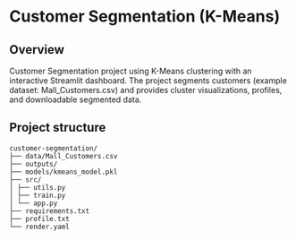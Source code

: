 # Customer Segmentation (K-Means)

## Overview
Customer Segmentation project using K-Means clustering with an interactive Streamlit dashboard. The project segments customers (example dataset: Mall_Customers.csv) and provides cluster visualizations, profiles, and downloadable segmented data.

## Project structure

    customer-segmentation/
    ├── data/Mall_Customers.csv
    ├── outputs/
    ├── models/kmeans_model.pkl
    ├── src/
    │ ├── utils.py
    │ ├── train.py
    │ └── app.py
    ├── requirements.txt
    ├── profile.txt
    └── render.yaml